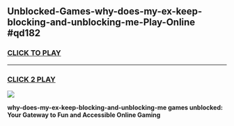 
## Unblocked-Games-why-does-my-ex-keep-blocking-and-unblocking-me-Play-Online #qd182
<h3>
<a href="https://news.freeplayer.one?title=why-does-my-ex-keep-blocking-and-unblocking-me&ref=3">CLICK TO PLAY</a></h3>
<hr>

<h3>
<a href="https://news.freeplayer.one?title=why-does-my-ex-keep-blocking-and-unblocking-me&ref=3">CLICK 2 PLAY</a>
  
</h3>

<a href="https://news.freeplayer.one?title=why-does-my-ex-keep-blocking-and-unblocking-me&ref=3"><img src="https://clearcache.store/games.png"></a>


**why-does-my-ex-keep-blocking-and-unblocking-me games unblocked: Your Gateway to Fun and Accessible Online Gaming**
